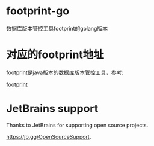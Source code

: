 footprint-go
=====

数据库版本管控工具footprint的golang版本

# 对应的footprint地址
footprint是java版本的数据库版本管控工具，参考:

<a href="https://github.com/zhaochuninhefei/footprint" target="_blank">footprint</a>


# JetBrains support
Thanks to JetBrains for supporting open source projects.

https://jb.gg/OpenSourceSupport.
